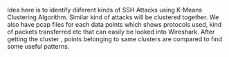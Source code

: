 Idea here is to identify diiferent kinds of SSH Attacks using K-Means Clustering Algorithm. Similar kind of attacks will be clustered together. We also have pcap files for each data points which shows protocols used, kind of packets transferred etc that can easily be looked into Wireshark. After getting the cluster , points belonging to same clusters are compared to find some useful patterns. 
